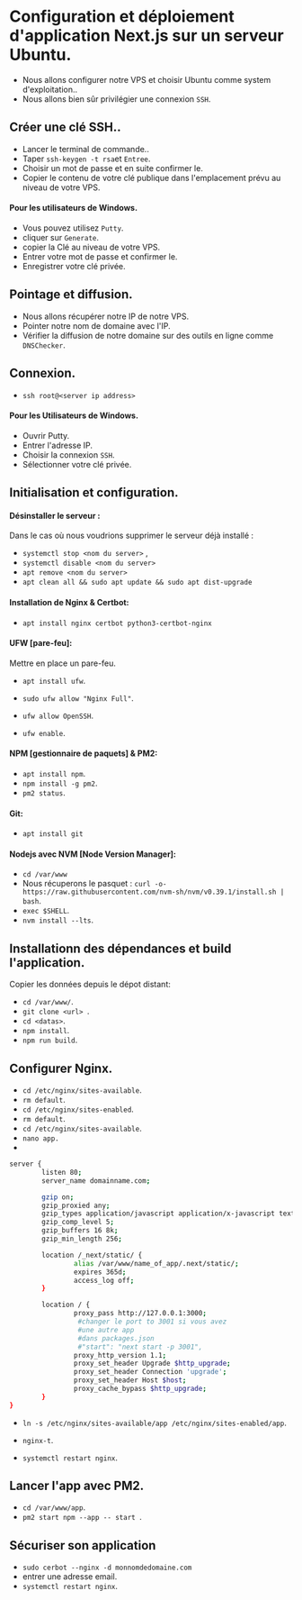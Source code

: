 

# Configuration et déploiement d'application Next.js sur un serveur Ubuntu. 
- Nous allons configurer notre VPS et choisir Ubuntu comme system d'exploitation..
- Nous allons bien sûr privilégier une connexion `SSH`.
## Créer une clé SSH..
- Lancer le terminal de commande..
- Taper `ssh-keygen -t rsa`et `Entree`.
- Choisir un mot de passe et en suite confirmer le.
- Copier le contenu de votre clé publique dans l'emplacement prévu au niveau de votre VPS.

#### Pour les utilisateurs de Windows.

- Vous pouvez utilisez `Putty`.
- cliquer sur `Generate`.
- copier la Clé au niveau de votre VPS.
- Entrer votre mot de passe et confirmer le.
- Enregistrer votre clé privée.
## Pointage et diffusion.
- Nous allons récupérer notre IP de notre VPS.
- Pointer notre nom de domaine avec l'IP.
- Vérifier la diffusion de notre domaine sur des outils en ligne comme `DNSChecker`.
## Connexion.
- `ssh root@<server ip address>` 
#### Pour les Utilisateurs de Windows.
- Ouvrir Putty.
- Entrer l'adresse IP.
- Choisir la connexion `SSH`.
- Sélectionner votre clé privée.

## Initialisation et configuration.

#### Désinstaller le serveur :
Dans le cas où nous voudrions supprimer le serveur déjà installé : 

- `systemctl stop <nom du server>` , 
- `systemctl disable <nom du server>`
- `apt remove <nom du server>`
- `apt clean all && sudo apt update && sudo apt dist-upgrade`

#### Installation de Nginx & Certbot:

- `apt install nginx certbot python3-certbot-nginx`

#### UFW [pare-feu]:

Mettre en place un pare-feu.

- `apt install ufw`.

- `sudo ufw allow "Nginx Full"`.

- `ufw allow OpenSSH`.

- `ufw enable`.

#### NPM [gestionnaire de paquets] & PM2:
- `apt install npm`.
- `npm install -g pm2`.
- `pm2 status`.

#### Git:

- `apt install git`

#### Nodejs avec NVM [Node Version Manager]:
- `cd /var/www`
- Nous récuperons le pasquet : `curl -o- https://raw.githubusercontent.com/nvm-sh/nvm/v0.39.1/install.sh | bash`.
- `exec $SHELL`.
- `nvm install --lts`.
## Installationn des dépendances et build l'application.
Copier les données depuis le dépot distant:
- `cd /var/www/`.
- `git clone <url> `.
- `cd <datas>`.
- `npm install`.
-  `npm run build`.
## Configurer Nginx.
- `cd /etc/nginx/sites-available`.
- `rm default`.
- `cd /etc/nginx/sites-enabled`.
- `rm default`.
- `cd /etc/nginx/sites-available`.
- `nano app.`
- 
```bash
server {
        listen 80;
        server_name domainname.com;

        gzip on;
        gzip_proxied any;
        gzip_types application/javascript application/x-javascript text/css text/javascript;
        gzip_comp_level 5;
        gzip_buffers 16 8k;
        gzip_min_length 256;

        location /_next/static/ {
                alias /var/www/name_of_app/.next/static/;
                expires 365d;
                access_log off;
        }

        location / {
                proxy_pass http://127.0.0.1:3000;
                 #changer le port to 3001 si vous avez 
                 #une autre app 
                 #dans packages.json 
                 #"start": "next start -p 3001",
                proxy_http_version 1.1;
                proxy_set_header Upgrade $http_upgrade;
                proxy_set_header Connection 'upgrade';
                proxy_set_header Host $host;
                proxy_cache_bypass $http_upgrade;
        }
}
```
- `ln -s /etc/nginx/sites-available/app /etc/nginx/sites-enabled/app`.

- `nginx-t`.
- `systemctl restart nginx`.

## Lancer l'app avec PM2.

- `cd /var/www/app`.
- `pm2 start npm --app -- start `.
## Sécuriser son application
- `sudo cerbot --nginx -d monnomdedomaine.com`
- entrer une adresse email.
- `systemctl restart nginx`.













